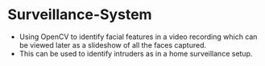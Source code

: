 # Surveillance-System

- Using OpenCV to identify facial features in a video recording which can be viewed later as a slideshow of all the faces captured. 
- This can be used to identify intruders as in a home surveillance setup.
